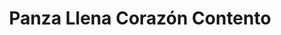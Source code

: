 ---
title: "Panza Llena Corazón Contento"
url: /ciudad-autonoma-de-buenos-aires/panza-llena-corazon-contento/
shop: Lebensmittel
---